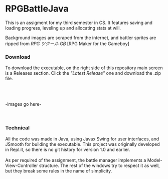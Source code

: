 # RPGBattleJava
This is an assigment for my third semester in CS.
It features saving and loading progress, leveling up and allocating stats at will.

Background images are scraped from the internet, and battler sprites are ripped from *RPG ツクール GB* [RPG Maker for the Gameboy]

### Download
To download the executable, on the right side of this repository main screen is a Releases section. Click the *"Latest Release"* one and download the .zip file.

<br><br><br>-images go here-
<br><br><br>

### Technical
All the code was made in Java, using Javax Swing for user interfaces, and JSmooth for building the executable.
This project was originally developed in Repl.it, so there is no git history for version 1.0 and earlier.
<br><br>
As per required of the assignment, the battle manager implements a Model-View-Controller structure.
The rest of the windows try to respect it as well, but they break some rules in the name of simplicity.
